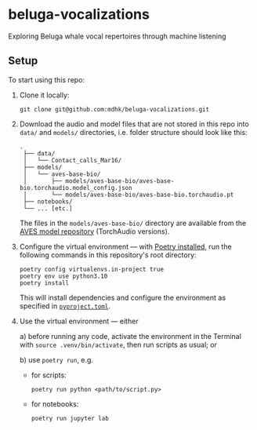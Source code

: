 # beluga-vocalizations
Exploring Beluga whale vocal repertoires through machine listening

## Setup
To start using this repo:
1. Clone it locally:
   ```
   git clone git@github.com:mdhk/beluga-vocalizations.git
   ```
2. Download the audio and model files that are not stored in this repo into `data/` and `models/` directories, i.e. folder structure should look like this:
   ```
   .
    ├── data/
    │   └── Contact_calls_Mar16/
    ├── models/
    │   └── aves-base-bio/
    │       ├── models/aves-base-bio/aves-base-bio.torchaudio.model_config.json
    │       └── models/aves-base-bio/aves-base-bio.torchaudio.pt
    ├── notebooks/
    └── ... [etc.]
   ```
   The files in the `models/aves-base-bio/` directory are available from the [AVES model repository](https://github.com/earthspecies/aves) (TorchAudio versions).
3. Configure the virtual environment — with [Poetry installed](https://python-poetry.org/docs/#installing-with-the-official-installer), run the following commands in this repository's root directory:
    ```
    poetry config virtualenvs.in-project true
    poetry env use python3.10
    poetry install
    ```
    This will install dependencies and configure the environment as specified in [`pyproject.toml`](https://github.com/mdhk/beluga-vocalizations/blob/main/pyproject.toml).
4. Use the virtual environment — either

   a) before running any code, activate the environment in the Terminal with `source .venv/bin/activate`, then run scripts as usual; or

   b) use `poetry run`, e.g.
    - for scripts:
        ```
        poetry run python <path/to/script.py>
        ```
    -  for notebooks:
        ```
        poetry run jupyter lab
        ```
